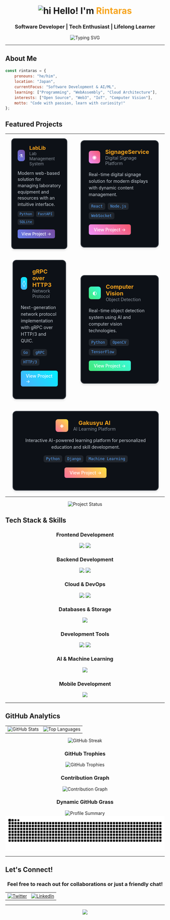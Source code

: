 <div align="center">

# <img src="https://user-images.githubusercontent.com/1303154/88677602-1635ba80-d120-11ea-84d8-d263ba5fc3c0.gif" width="28px" alt="hi"> Hello! I'm <span style="color:#F7A41D">Rintaras</span> 

### Software Developer | Tech Enthusiast | Lifelong Learner

<div align="center">
  <img src="https://readme-typing-svg.herokuapp.com?font=Fira+Code&weight=500&size=22&pause=1000&color=F7A41D&center=true&vCenter=true&width=435&lines=Welcome+to+my+GitHub+Profile!;Software+Developer;AI+%26+ML+Enthusiast;Always+learning+new+things" alt="Typing SVG" />
</div>

---

</div>

## About Me

```javascript
const rintaras = {
    pronouns: "he/him",
    location: "Japan",
    currentFocus: "Software Development & AI/ML",
    learning: ["Programming", "WebAssembly", "Cloud Architecture"],
    interests: ["Open Source", "Web3", "IoT", "Computer Vision"],
    motto: "Code with passion, learn with curiosity!"
};
```

## Featured Projects

<div align="center">

<table>
<tr>
<td width="50%">

<div style="background: #0D1117; border: 2px solid #30363D; border-radius: 10px; padding: 18px; margin: 12px; box-shadow: 0 4px 6px rgba(0, 0, 0, 0.1);">

<div style="display: flex; align-items: center; margin-bottom: 12px;">
<div style="background: linear-gradient(45deg, #667eea, #764ba2); width: 36px; height: 36px; border-radius: 8px; display: flex; align-items: center; justify-content: center; margin-right: 14px; font-family: 'Lucida Console', monospace; font-size: 18px; color: white; font-weight: bold;">
⚗
</div>
<div>
<h3 style="margin: 0; color: #F7A41D; font-size: 16px;">LabLib</h3>
<p style="margin: 0; color: #8B949E; font-size: 13px;">Lab Management System</p>
</div>
</div>

<p style="color: #C9D1D9; margin: 12px 0; line-height: 1.4; font-size: 14px;">Modern web-based solution for managing laboratory equipment and resources with an intuitive interface.</p>

<div style="display: flex; flex-wrap: wrap; gap: 6px; margin: 12px 0;">
<span style="background: #21262D; color: #58A6FF; padding: 3px 6px; border-radius: 5px; font-size: 11px; font-family: 'Monaco', monospace;">Python</span>
<span style="background: #21262D; color: #58A6FF; padding: 3px 6px; border-radius: 5px; font-size: 11px; font-family: 'Monaco', monospace;">FastAPI</span>
<span style="background: #21262D; color: #58A6FF; padding: 3px 6px; border-radius: 5px; font-size: 11px; font-family: 'Monaco', monospace;">SQLite</span>
</div>

<a href="https://github.com/Rintaras/LabLib" style="display: inline-block; background: linear-gradient(45deg, #667eea, #764ba2); color: white; padding: 6px 12px; border-radius: 5px; text-decoration: none; font-weight: 500; transition: all 0.3s ease; font-size: 13px;">View Project →</a>

</div>

</td>
<td width="50%">

<div style="background: #0D1117; border: 2px solid #30363D; border-radius: 12px; padding: 24px; margin: 16px; box-shadow: 0 4px 6px rgba(0, 0, 0, 0.1);">

<div style="display: flex; align-items: center; margin-bottom: 16px;">
<div style="background: linear-gradient(45deg, #f093fb, #f5576c); width: 40px; height: 40px; border-radius: 8px; display: flex; align-items: center; justify-content: center; margin-right: 16px; font-family: 'Lucida Console', monospace; font-size: 20px; color: white; font-weight: bold;">
◉
</div>
<div>
<h3 style="margin: 0; color: #F7A41D; font-size: 18px;">SignageService</h3>
<p style="margin: 0; color: #8B949E; font-size: 14px;">Digital Signage Platform</p>
</div>
</div>

<p style="color: #C9D1D9; margin: 16px 0; line-height: 1.5;">Real-time digital signage solution for modern displays with dynamic content management.</p>

<div style="display: flex; flex-wrap: wrap; gap: 8px; margin: 16px 0;">
<span style="background: #21262D; color: #58A6FF; padding: 4px 8px; border-radius: 6px; font-size: 12px; font-family: 'Monaco', monospace;">React</span>
<span style="background: #21262D; color: #58A6FF; padding: 4px 8px; border-radius: 6px; font-size: 12px; font-family: 'Monaco', monospace;">Node.js</span>
<span style="background: #21262D; color: #58A6FF; padding: 4px 8px; border-radius: 6px; font-size: 12px; font-family: 'Monaco', monospace;">WebSocket</span>
</div>

<a href="https://github.com/Rintaras/SignageService" style="display: inline-block; background: linear-gradient(45deg, #f093fb, #f5576c); color: white; padding: 8px 16px; border-radius: 6px; text-decoration: none; font-weight: 500; transition: all 0.3s ease;">View Project →</a>

</div>

</td>
</tr>
<tr>
<td width="50%">

<div style="background: #0D1117; border: 2px solid #30363D; border-radius: 12px; padding: 24px; margin: 16px; box-shadow: 0 4px 6px rgba(0, 0, 0, 0.1);">

<div style="display: flex; align-items: center; margin-bottom: 16px;">
<div style="background: linear-gradient(45deg, #4facfe, #00f2fe); width: 40px; height: 40px; border-radius: 8px; display: flex; align-items: center; justify-content: center; margin-right: 16px; font-family: 'Lucida Console', monospace; font-size: 20px; color: white; font-weight: bold;">
◊
</div>
<div>
<h3 style="margin: 0; color: #F7A41D; font-size: 18px;">gRPC over HTTP3</h3>
<p style="margin: 0; color: #8B949E; font-size: 14px;">Network Protocol</p>
</div>
</div>

<p style="color: #C9D1D9; margin: 16px 0; line-height: 1.5;">Next-generation network protocol implementation with gRPC over HTTP/3 and QUIC.</p>

<div style="display: flex; flex-wrap: wrap; gap: 8px; margin: 16px 0;">
<span style="background: #21262D; color: #58A6FF; padding: 4px 8px; border-radius: 6px; font-size: 12px; font-family: 'Monaco', monospace;">Go</span>
<span style="background: #21262D; color: #58A6FF; padding: 4px 8px; border-radius: 6px; font-size: 12px; font-family: 'Monaco', monospace;">gRPC</span>
<span style="background: #21262D; color: #58A6FF; padding: 4px 8px; border-radius: 6px; font-size: 12px; font-family: 'Monaco', monospace;">HTTP/3</span>
</div>

<a href="https://github.com/Rintaras/gRPC_over_HTTP3" style="display: inline-block; background: linear-gradient(45deg, #4facfe, #00f2fe); color: white; padding: 8px 16px; border-radius: 6px; text-decoration: none; font-weight: 500; transition: all 0.3s ease;">View Project →</a>

</div>

</td>
<td width="50%">

<div style="background: #0D1117; border: 2px solid #30363D; border-radius: 12px; padding: 24px; margin: 16px; box-shadow: 0 4px 6px rgba(0, 0, 0, 0.1);">

<div style="display: flex; align-items: center; margin-bottom: 16px;">
<div style="background: linear-gradient(45deg, #43e97b, #38f9d7); width: 40px; height: 40px; border-radius: 8px; display: flex; align-items: center; justify-content: center; margin-right: 16px; font-family: 'Lucida Console', monospace; font-size: 20px; color: white; font-weight: bold;">
◐
</div>
<div>
<h3 style="margin: 0; color: #F7A41D; font-size: 18px;">Computer Vision</h3>
<p style="margin: 0; color: #8B949E; font-size: 14px;">Object Detection</p>
</div>
</div>

<p style="color: #C9D1D9; margin: 16px 0; line-height: 1.5;">Real-time object detection system using AI and computer vision technologies.</p>

<div style="display: flex; flex-wrap: wrap; gap: 8px; margin: 16px 0;">
<span style="background: #21262D; color: #58A6FF; padding: 4px 8px; border-radius: 6px; font-size: 12px; font-family: 'Monaco', monospace;">Python</span>
<span style="background: #21262D; color: #58A6FF; padding: 4px 8px; border-radius: 6px; font-size: 12px; font-family: 'Monaco', monospace;">OpenCV</span>
<span style="background: #21262D; color: #58A6FF; padding: 4px 8px; border-radius: 6px; font-size: 12px; font-family: 'Monaco', monospace;">TensorFlow</span>
</div>

<a href="https://github.com/Rintaras/Webcam-Object-Recognition" style="display: inline-block; background: linear-gradient(45deg, #43e97b, #38f9d7); color: white; padding: 8px 16px; border-radius: 6px; text-decoration: none; font-weight: 500; transition: all 0.3s ease;">View Project →</a>

</div>

</td>
</tr>
<tr>
<td colspan="2" align="center">

<div style="background: #0D1117; border: 2px solid #30363D; border-radius: 12px; padding: 24px; margin: 16px; box-shadow: 0 4px 6px rgba(0, 0, 0, 0.1); max-width: 600px;">

<div style="display: flex; align-items: center; justify-content: center; margin-bottom: 16px;">
<div style="background: linear-gradient(45deg, #fa709a, #fee140); width: 40px; height: 40px; border-radius: 8px; display: flex; align-items: center; justify-content: center; margin-right: 16px; font-family: 'Lucida Console', monospace; font-size: 20px; color: white; font-weight: bold;">
◈
</div>
<div>
<h3 style="margin: 0; color: #F7A41D; font-size: 18px;">Gakusyu AI</h3>
<p style="margin: 0; color: #8B949E; font-size: 14px;">AI Learning Platform</p>
</div>
</div>

<p style="color: #C9D1D9; margin: 16px 0; line-height: 1.5; text-align: center;">Interactive AI-powered learning platform for personalized education and skill development.</p>

<div style="display: flex; flex-wrap: wrap; gap: 8px; margin: 16px 0; justify-content: center;">
<span style="background: #21262D; color: #58A6FF; padding: 4px 8px; border-radius: 6px; font-size: 12px; font-family: 'Monaco', monospace;">Python</span>
<span style="background: #21262D; color: #58A6FF; padding: 4px 8px; border-radius: 6px; font-size: 12px; font-family: 'Monaco', monospace;">Django</span>
<span style="background: #21262D; color: #58A6FF; padding: 4px 8px; border-radius: 6px; font-size: 12px; font-family: 'Monaco', monospace;">Machine Learning</span>
</div>

<a href="https://github.com/Rintaras/gakusyu-AI" style="display: inline-block; background: linear-gradient(45deg, #fa709a, #fee140); color: white; padding: 8px 16px; border-radius: 6px; text-decoration: none; font-weight: 500; transition: all 0.3s ease;">View Project →</a>

</div>

</td>
</tr>
</table>

<img src="https://readme-typing-svg.herokuapp.com?font=Fira+Code&weight=500&size=18&pause=3000&color=F7A41D&center=true&vCenter=true&width=600&lines=🚀+Always+building+something+new...;💡+Open+to+collaboration+opportunities!;⭐+Don't+forget+to+star+if+you+like+my+work!" alt="Project Status" />

</div>

## Tech Stack & Skills

<div align="center">

### Frontend Development
<img src="https://skillicons.dev/icons?i=ts,js,react,nextjs,vue,html,css,tailwind,bootstrap" height="50" />
<img src="https://skillicons.dev/icons?i=figma" height="50" />

### Backend Development  
<img src="https://skillicons.dev/icons?i=nodejs,python,php,go,java,c,cpp" height="50" />
<img src="https://skillicons.dev/icons?i=fastapi,django,laravel" height="50" />

### Cloud & DevOps
<img src="https://skillicons.dev/icons?i=aws,gcp,docker,kubernetes,terraform" height="50" />
<img src="https://skillicons.dev/icons?i=githubactions,vercel,netlify" height="50" />

### Databases & Storage
<img src="https://skillicons.dev/icons?i=mongodb,mysql,postgresql,sqlite,firebase,supabase" height="50" />

### Development Tools
<img src="https://skillicons.dev/icons?i=git,github,gitlab,vim" height="50" />
<img src="https://skillicons.dev/icons?i=linux,ubuntu,windows,bash,powershell" height="50" />

### AI & Machine Learning
<img src="https://skillicons.dev/icons?i=python,tensorflow,pytorch,opencv" height="50" />

### Mobile Development
<img src="https://skillicons.dev/icons?i=swift,react,flutter" height="50" />


</div>

---

## GitHub Analytics

<div align="center">

<table>
  <tr>
    <td><img src="https://github-readme-stats.vercel.app/api?username=Rintaras&show_icons=true&theme=tokyonight&hide_border=true&bg_color=0D1117" alt="GitHub Stats" /></td>
    <td><img src="https://github-readme-stats.vercel.app/api/top-langs/?username=Rintaras&layout=compact&theme=tokyonight&hide_border=true&bg_color=0D1117" alt="Top Languages" /></td>
  </tr>
</table>

<img src="https://github-readme-streak-stats.herokuapp.com/?user=Rintaras&theme=tokyonight&hide_border=true&background=0D1117" alt="GitHub Streak" />

### GitHub Trophies
<img src="https://github-profile-trophy.vercel.app/?username=Rintaras&theme=tokyonight&no-frame=true&no-bg=true&margin-w=4&column=7" alt="GitHub Trophies" />

### Contribution Graph
<img src="https://github-readme-activity-graph.vercel.app/graph?username=Rintaras&theme=tokyo-night&bg_color=0D1117&color=F7A41D&line=F7A41D&point=FFFFFF&area=true&hide_border=true" alt="Contribution Graph" />

### Dynamic GitHub Grass
<img src="https://github-profile-summary-cards.vercel.app/api/cards/profile-details?username=Rintaras&theme=tokyonight" alt="Profile Summary" />

<img src="https://raw.githubusercontent.com/Rintaras/Rintaras/output/github-contribution-grid-snake.svg" alt="Snake eating my contributions" />

</div>

---

## Let's Connect!

<div align="center">

### Feel free to reach out for collaborations or just a friendly chat!

<table>
  <tr>
    <td align="center">
      <a href="https://twitter.com/Rintaras">
        <img src="https://img.shields.io/badge/Twitter-1DA1F2?style=for-the-badge&logo=twitter&logoColor=white" alt="Twitter" />
      </a>
    </td>
    <td align="center">
      <a href="https://linkedin.com/in/凛生-佐藤-65789a352">
        <img src="https://img.shields.io/badge/LinkedIn-0077B5?style=for-the-badge&logo=linkedin&logoColor=white" alt="LinkedIn" />
      </a>
    </td>
  </tr>
</table>

</div>

---

<div align="center">
  <img src="https://capsule-render.vercel.app/api?type=waving&color=gradient&customColorList=6,11,20&height=120&section=footer&text=Happy%20Coding!&fontSize=30&fontColor=fff&animation=twinkling" />
</div>
